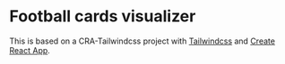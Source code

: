 # Football cards visualizer

This is based on a CRA-Tailwindcss project with [Tailwindcss](https://tailwindcss.com/) and [Create React App](https://github.com/facebook/create-react-app).
